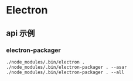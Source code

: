 # Electron

## api 示例

### electron-packager

```
./node_modules/.bin/electron .
./node_modules/.bin/electron-packager . --asar
./node_modules/.bin/electron-packager . --all
```



